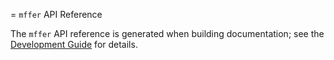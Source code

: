 = `mffer` API Reference

The `mffer` API reference is generated when building documentation; see the
[Development Guide](https://dev.mffer.org/devguide) for details.
